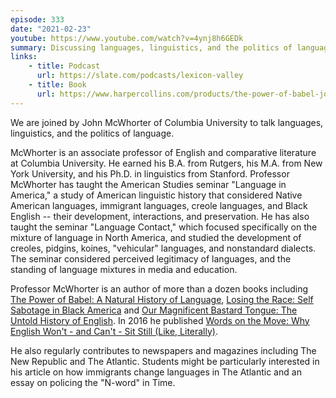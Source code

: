 ```yaml
---
episode: 333
date: "2021-02-23"
youtube: https://www.youtube.com/watch?v=4ynj8h6GEDk
summary: Discussing languages, linguistics, and the politics of language
links:
    - title: Podcast
      url: https://slate.com/podcasts/lexicon-valley
    - title: Book
      url: https://www.harpercollins.com/products/the-power-of-babel-john-mcwhorter
---
```

We are joined by John McWhorter of Columbia University to talk languages, linguistics, and the politics of language.

McWhorter is an associate professor of English and comparative literature at Columbia University. He earned his B.A. from Rutgers, his M.A. from New York University, and his Ph.D. in linguistics from Stanford. Professor McWhorter has taught the American Studies seminar "Language in America," a study of American linguistic history that considered Native American languages, immigrant languages, creole languages, and Black English -- their development, interactions, and preservation. He has also taught the seminar "Language Contact," which focused specifically on the mixture of language in North America, and studied the development of creoles, pidgins, koines, "vehicular" languages, and nonstandard dialects. The seminar considered perceived legitimacy of languages, and the standing of language mixtures in media and education.

Professor McWhorter is an author of more than a dozen books including [The Power of Babel: A Natural History of Language][book1], [Losing the Race: Self Sabotage in Black America][book2] and [Our Magnificent Bastard Tongue: The Untold History of English][book3]. In 2016 he published [Words on the Move: Why English Won't - and Can't - Sit Still (Like, Literally)][book4]. 

He also regularly contributes to newspapers and magazines including The New Republic and The Atlantic. Students might be particularly interested in his article on how immigrants change languages in The Atlantic and an essay on policing the "N-word" in Time.

[book1]: https://www.harpercollins.com/products/the-power-of-babel-john-mcwhorter
[book2]: https://www.harpercollins.com/products/losing-the-race-john-mcwhorter
[book3]: https://www.penguinrandomhouse.com/books/302945/our-magnificent-bastard-tongue-by-john-mcwhorter/
[book4]: https://us.macmillan.com/books/9781250143785
